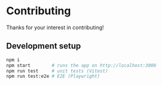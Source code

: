 # Contributing

Thanks for your interest in contributing!

## Development setup
```bash
npm i
npm start        # runs the app on http://localhost:3000
npm run test     # unit tests (Vitest)
npm run test:e2e # E2E (Playwright)
